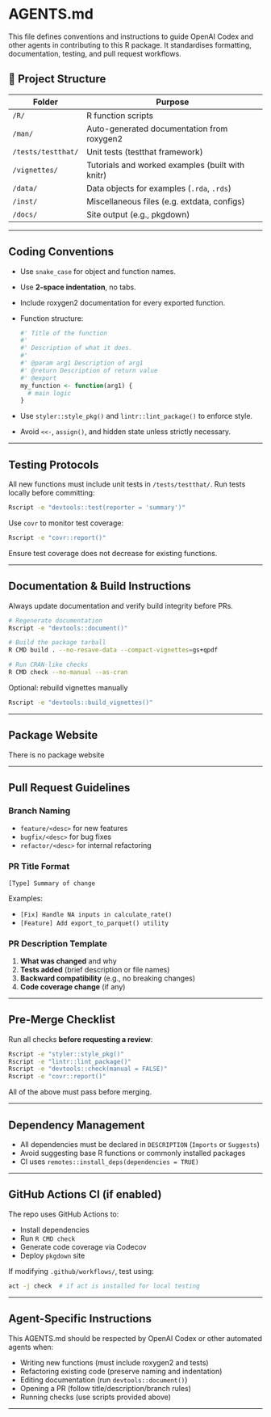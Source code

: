 # AGENTS.md

This file defines conventions and instructions to guide OpenAI Codex and other agents in contributing to this R package.
It standardises formatting, documentation, testing, and pull request workflows.

## 📁 Project Structure

| Folder             | Purpose                                          |
| ------------------ | ------------------------------------------------ |
| `/R/`              | R function scripts                               |
| `/man/`            | Auto-generated documentation from roxygen2       |
| `/tests/testthat/` | Unit tests (testthat framework)                  |
| `/vignettes/`      | Tutorials and worked examples (built with knitr) |
| `/data/`           | Data objects for examples (`.rda`, `.rds`)       |
| `/inst/`           | Miscellaneous files (e.g. extdata, configs)      |
| `/docs/`           | Site output (e.g., pkgdown)                      |

---

## Coding Conventions

* Use `snake_case` for object and function names.

* Use **2-space indentation**, no tabs.

* Include roxygen2 documentation for every exported function.

* Function structure:

  ```r
  #' Title of the function
  #'
  #' Description of what it does.
  #'
  #' @param arg1 Description of arg1
  #' @return Description of return value
  #' @export
  my_function <- function(arg1) {
    # main logic
  }
  ```

* Use `styler::style_pkg()` and `lintr::lint_package()` to enforce style.

* Avoid `<<-`, `assign()`, and hidden state unless strictly necessary.

---

## Testing Protocols

All new functions must include unit tests in `/tests/testthat/`.
Run tests locally before committing:

```bash
Rscript -e "devtools::test(reporter = 'summary')"
```

Use `covr` to monitor test coverage:

```bash
Rscript -e "covr::report()"
```

Ensure test coverage does not decrease for existing functions.

---

## Documentation & Build Instructions

Always update documentation and verify build integrity before PRs.

```bash
# Regenerate documentation
Rscript -e "devtools::document()"

# Build the package tarball
R CMD build . --no-resave-data --compact-vignettes=gs+qpdf

# Run CRAN-like checks
R CMD check --no-manual --as-cran
```

Optional: rebuild vignettes manually

```bash
Rscript -e "devtools::build_vignettes()"
```

---

## Package Website

There is no package website

---

## Pull Request Guidelines

### Branch Naming

* `feature/<desc>` for new features
* `bugfix/<desc>` for bug fixes
* `refactor/<desc>` for internal refactoring

### PR Title Format

```
[Type] Summary of change
```

Examples:

* `[Fix] Handle NA inputs in calculate_rate()`
* `[Feature] Add export_to_parquet() utility`

### PR Description Template

1. **What was changed** and why
2. **Tests added** (brief description or file names)
3. **Backward compatibility** (e.g., no breaking changes)
4. **Code coverage change** (if any)

---

## Pre-Merge Checklist

Run all checks **before requesting a review**:

```bash
Rscript -e "styler::style_pkg()"
Rscript -e "lintr::lint_package()"
Rscript -e "devtools::check(manual = FALSE)"
Rscript -e "covr::report()"
```

All of the above must pass before merging.

---

## Dependency Management

* All dependencies must be declared in `DESCRIPTION` (`Imports` or `Suggests`)
* Avoid suggesting base R functions or commonly installed packages
* CI uses `remotes::install_deps(dependencies = TRUE)`

---

## GitHub Actions CI (if enabled)

The repo uses GitHub Actions to:

* Install dependencies
* Run `R CMD check`
* Generate code coverage via Codecov
* Deploy `pkgdown` site

If modifying `.github/workflows/`, test using:

```bash
act -j check  # if act is installed for local testing
```

---

## Agent-Specific Instructions

This AGENTS.md should be respected by OpenAI Codex or other automated agents when:

* Writing new functions (must include roxygen2 and tests)
* Refactoring existing code (preserve naming and indentation)
* Editing documentation (run `devtools::document()`)
* Opening a PR (follow title/description/branch rules)
* Running checks (use scripts provided above)

---

